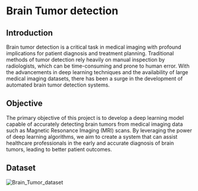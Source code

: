 # Brain Tumor detection

## Introduction
Brain tumor detection is a critical task in medical imaging with profound implications for patient diagnosis and treatment planning. Traditional methods of tumor detection rely heavily on manual inspection by radiologists, which can be time-consuming and prone to human error. With the advancements in deep learning techniques and the availability of large medical imaging datasets, there has been a surge in the development of automated brain tumor detection systems.

## Objective
The primary objective of this project is to develop a deep learning model capable of accurately detecting brain tumors from medical imaging data such as Magnetic Resonance Imaging (MRI) scans. By leveraging the power of deep learning algorithms, we aim to create a system that can assist healthcare professionals in the early and accurate diagnosis of brain tumors, leading to better patient outcomes.

## Dataset
![Brain_Tumor_dataset](https://github.com/omsangamwar/Brain-Tumor-Detection/assets/117922569/3b2e282e-ba91-44b9-8519-e141f94f9064)

